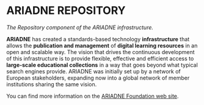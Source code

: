 ARIADNE REPOSITORY
==================
_The Repository component of the ARIADNE infrastructure._

**ARIADNE** has created a standards-based technology **infrastructure** that allows the **publication and management** of **digital learning resources** in an open and scalable way. The vision that drives the continuous development of this infrastructure is to provide flexible, effective and efficient access to **large-scale educational collections** in a way that goes beyond what typical search engines provide. ARIADNE was initially set up by a network of European stakeholders, expanding now into a global network of member institutions sharing the same vision.

You can find more information on the [ARIADNE Foundation web site](http://www.ariadne-eu.org/).

